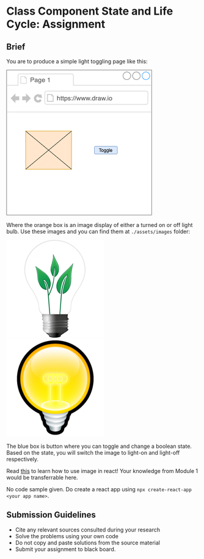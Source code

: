 # Class Component State and Life Cycle: Assignment

## Brief

You are to produce a simple light toggling page like this:

<img src="./light-app/src/components/assets/images/toggle-light.png" />

Where the orange box is an image display of either a turned on or off light bulb. Use these images and you can find them at `./assets/images` folder:

<img src="./light-app/src/components/assets/images/light-off.png" >
<img src="./light-app/src/components/assets/images/light-on.png" >

The blue box is button where you can toggle and change a boolean state. Based on the state, you will switch the image to light-on and light-off respectively.

Read [this](https://betterprogramming.pub/how-to-display-images-in-react-dfe22a66d5e7) to learn how to use image in react! Your knowledge from Module 1 would be transferrable here.

No code sample given. Do create a react app using `npx create-react-app <your app name>`.

## Submission Guidelines

- Cite any relevant sources consulted during your research
- Solve the problems using your own code
- Do not copy and paste solutions from the source material
- Submit your assignment to black board.
